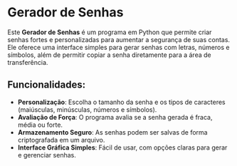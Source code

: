 # Gerador de Senhas

Este **Gerador de Senhas** é um programa em Python que permite criar senhas fortes e personalizadas para aumentar a segurança de suas contas. Ele oferece uma interface simples para gerar senhas com letras, números e símbolos, além de permitir copiar a senha diretamente para a área de transferência.

## Funcionalidades:

- **Personalização**: Escolha o tamanho da senha e os tipos de caracteres (maiúsculas, minúsculas, números e símbolos).
- **Avaliação de Força**: O programa avalia se a senha gerada é fraca, média ou forte.
- **Armazenamento Seguro**: As senhas podem ser salvas de forma criptografada em um arquivo.
- **Interface Gráfica Simples**: Fácil de usar, com opções claras para gerar e gerenciar senhas.
